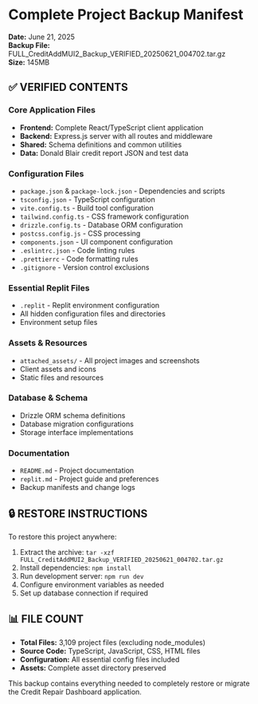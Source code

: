 # Complete Project Backup Manifest
**Date:** June 21, 2025  
**Backup File:** FULL_CreditAddMUI2_Backup_VERIFIED_20250621_004702.tar.gz  
**Size:** 145MB  

## ✅ VERIFIED CONTENTS

### Core Application Files
- **Frontend:** Complete React/TypeScript client application
- **Backend:** Express.js server with all routes and middleware
- **Shared:** Schema definitions and common utilities
- **Data:** Donald Blair credit report JSON and test data

### Configuration Files
- `package.json` & `package-lock.json` - Dependencies and scripts
- `tsconfig.json` - TypeScript configuration
- `vite.config.ts` - Build tool configuration
- `tailwind.config.ts` - CSS framework configuration
- `drizzle.config.ts` - Database ORM configuration
- `postcss.config.js` - CSS processing
- `components.json` - UI component configuration
- `.eslintrc.json` - Code linting rules
- `.prettierrc` - Code formatting rules
- `.gitignore` - Version control exclusions

### Essential Replit Files
- `.replit` - Replit environment configuration
- All hidden configuration files and directories
- Environment setup files

### Assets & Resources
- `attached_assets/` - All project images and screenshots
- Client assets and icons
- Static files and resources

### Database & Schema
- Drizzle ORM schema definitions
- Database migration configurations
- Storage interface implementations

### Documentation
- `README.md` - Project documentation
- `replit.md` - Project guide and preferences
- Backup manifests and change logs

## 🔒 RESTORE INSTRUCTIONS

To restore this project anywhere:

1. Extract the archive: `tar -xzf FULL_CreditAddMUI2_Backup_VERIFIED_20250621_004702.tar.gz`
2. Install dependencies: `npm install`
3. Run development server: `npm run dev`
4. Configure environment variables as needed
5. Set up database connection if required

## 📊 FILE COUNT
- **Total Files:** 3,109 project files (excluding node_modules)
- **Source Code:** TypeScript, JavaScript, CSS, HTML files
- **Configuration:** All essential config files included
- **Assets:** Complete asset directory preserved

This backup contains everything needed to completely restore or migrate the Credit Repair Dashboard application.